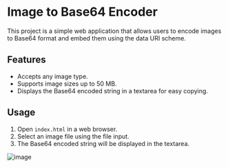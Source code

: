# Image to Base64 Encoder

This project is a simple web application that allows users to encode images to Base64 format and embed them using the data URI scheme.

## Features
- Accepts any image type.
- Supports image sizes up to 50 MB.
- Displays the Base64 encoded string in a textarea for easy copying.

## Usage
1. Open `index.html` in a web browser.
2. Select an image file using the file input.
3. The Base64 encoded string will be displayed in the textarea.

![image](https://github.com/user-attachments/assets/c96acced-afbc-4a6e-8a1c-cc31e894250c)

